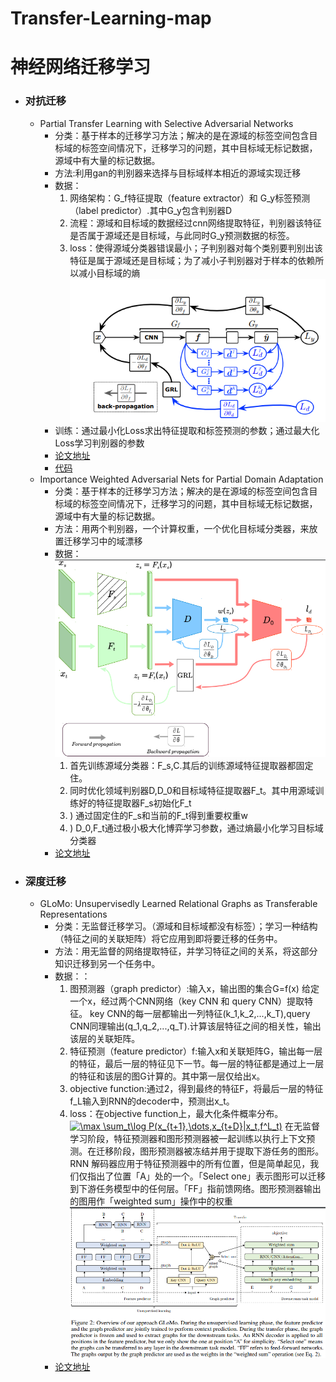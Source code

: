 # Transfer-Learning-map
# 神经网络迁移学习
- ### 对抗迁移
  - Partial Transfer Learning with Selective Adversarial Networks
    - 分类：基于样本的迁移学习方法；解决的是在源域的标签空间包含目标域的标签空间情况下，迁移学习的问题，其中目标域无标记数据，源域中有大量的标记数据。
    - 方法:利用gan的判别器来选择与目标域样本相近的源域实现迁移
    - 数据：
        1. 网络架构：G_f特征提取（feature extractor）和 G_y标签预测（label predictor）.其中G_y包含判别器D
        2. 流程：源域和目标域的数据经过cnn网络提取特征，判别器该特征是否属于源域还是目标域，与此同时G_y预测数据的标签。
        3. loss：使得源域分类器错误最小；子判别器对每个类别要判别出该特征是属于源域还是目标域；为了减小子判别器对于样本的依赖所以减小目标域的熵
        ![](https://github.com/yang-Alice/Transfer-Learning-map/blob/master/fig/fig1.PNG)
     - 训练：通过最小化Loss求出特征提取和标签预测的参数；通过最大化Loss学习判别器的参数       
    - [论文地址](http://ise.thss.tsinghua.edu.cn/~mlong/doc/selective-adversarial-networks-cvpr18.pdf)
    - [代码](https://github.com/thuml)
  - Importance Weighted Adversarial Nets for Partial Domain Adaptation
    - 分类：基于样本的迁移学习方法；解决的是在源域的标签空间包含目标域的标签空间情况下，迁移学习的问题，其中目标域无标记数据，源域中有大量的标记数据。
    - 方法：用两个判别器，一个计算权重，一个优化目标域分类器，来放置迁移学习中的域漂移
    - 数据：
    ![](https://github.com/yang-Alice/Transfer-Learning-map/blob/master/fig/fig3.PNG)
      1. 首先训练源域分类器：F_s,C.其后的训练源域特征提取器都固定住。
      2. 同时优化领域判别器D,D_0和目标域特征提取器F_t。其中用源域训练好的特征提取器F_s初始化F_t
        1. ) 通过固定住的F_s和当前的F_t得到重要权重w
        2. ) D_0,F_t通过极小极大化博弈学习参数，通过熵最小化学习目标域分类器
    - [论文地址](https://export.arxiv.org/pdf/1803.09210)
- ### 深度迁移
  - GLoMo: Unsupervisedly Learned Relational Graphs as Transferable Representations
    - 分类：无监督迁移学习。（源域和目标域都没有标签）；学习一种结构（特征之间的关联矩阵）将它应用到即将要迁移的任务中。
    - 方法：用无监督的网络提取特征，并学习特征之间的关系，将这部分知识迁移到另一个任务中。
    - 数据：：
      1. 图预测器（graph predictor）:输入x，输出图的集合G=f(x) 
         给定一个x，经过两个CNN网络（key CNN 和 query CNN）提取特征。 key CNN的每一层都输出一列特征(k_1,k_2,...,k_T),query CNN同理输出(q_1,q_2,...,q_T).计算该层特征之间的相关性，输出该层的关联矩阵。
      2. 特征预测（feature predictor）f:输入x和关联矩阵G，输出每一层的特征，最后一层的特征见下一节。每一层的特征都是通过上一层的特征和该层的图G计算的。其中第一层仅给出x。
      3. objective function:通过2，得到最终的特征F，将最后一层的特征f_L输入到RNN的decoder中，预测出x_t。
      4. loss：在objective function上，最大化条件概率分布。
      <a href="https://www.codecogs.com/eqnedit.php?latex=\max&space;\sum_t\log&space;P(x_{t&plus;1},\dots,x_{t&plus;D}|x_t,f^L_t)" target="_blank"><img src="https://latex.codecogs.com/gif.latex?\max&space;\sum_t\log&space;P(x_{t&plus;1},\dots,x_{t&plus;D}|x_t,f^L_t)" title="\max \sum_t\log P(x_{t+1},\dots,x_{t+D}|x_t,f^L_t)" /></a>
      在无监督学习阶段，特征预测器和图形预测器被一起训练以执行上下文预测。在迁移阶段，图形预测器被冻结并用于提取下游任务的图形。RNN 解码器应用于特征预测器中的所有位置，但是简单起见，我们仅指出了位置「A」处的一个。「Select one」表示图形可以迁移到下游任务模型中的任何层。「FF」指前馈网络。图形预测器输出的图用作「weighted sum」操作中的权重
      ![](https://github.com/yang-Alice/Transfer-Learning-map/blob/master/fig/fig2.PNG)
     - [论文地址](https://arxiv.org/abs/1806.05662)

    

